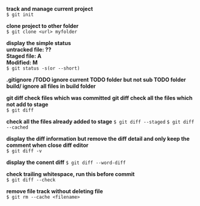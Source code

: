 **track and manage current project**  
`$ git init`

**clone project to other folder**  
`$ git clone <url> myfolder`

**display the simple status**  
**untracked file: ??**  
**Staged file: A**  
**Modified: M**      
`$ git status -s(or --short)`

**.gitignore**
**/TODO ignore current TODO folder but not sub TODO folder**
**build/ ignore all files in build folder**

**git diff check files which was committed**
**git diff check all the files which not add to stage**  
`$ git diff`

**check all the  files already added to stage**
`$ git diff --staged`
`$ git diff --cached`  

**display the diff information but remove the diff detail and only keep the comment when close diff editor**  
`$ git diff -v`

**display the conent diff**
`$ git diff --word-diff`

**check trailing whitespace, run this before commit**  
`$ git diff --check`  

**remove file track without deleting file**  
`$ git rm --cache <filename>`   


